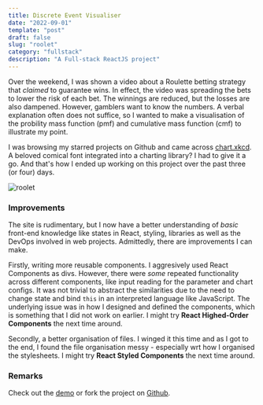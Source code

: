 ```yaml
---
title: Discrete Event Visualiser
date: "2022-09-01"
template: "post"
draft: false
slug: "roolet"
category: "fullstack"
description: "A Full-stack ReactJS project"
---
```


Over the weekend, I was shown a video about a Roulette betting strategy that *claimed* to guarantee wins. In effect, the video was spreading the bets to lower the risk of each bet. The winnings are reduced, but the losses are also dampened. However, gamblers want to know the numbers. A verbal explanation often does not suffice, so I wanted to make a visualisation of the probility mass function (pmf) and cumulative mass function (cmf) to illustrate my point.

I was browsing my starred projects on Github and came across [chart.xkcd](https://github.com/timqian/chart.xkcd). A beloved comical font integrated into a charting library? I had to give it a go. And that's how I ended up working on this project over the past three (or four) days.

![roolet](/media/roolet.png)

### Improvements

The site is rudimentary, but I now have a better understanding of *basic* front-end knowledge like states in React, styling, libraries as well as the DevOps involved in web projects. Admittedly, there are improvements I can make.

Firstly, writing more reusable components. I aggresively used React Components as divs. However, there were *some* repeated functionality across different components, like input reading for the parameter and chart configs. It was not trivial to abstract the similarities due to the need to change state and bind `this` in an interpreted language like JavaScript. The underlying issue was in how I designed and defined the components, which is something that I did not work on earlier. I might try **React Highed-Order Components** the next time around.

Secondly, a better organisation of files. I winged it this time and as I got to the end, I found the file organisation messy - especially wrt how I organised the stylesheets. I might try **React Styled Components** the next time around.

### Remarks ###

Check out the [demo](https://roolets.netlify.app) or fork the project on [Github](https://github.com/pikulet/roolet).


